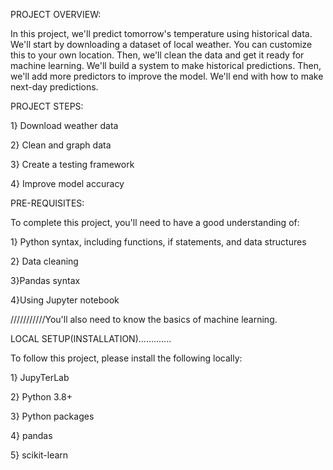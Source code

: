 PROJECT OVERVIEW:

In this project, we'll predict tomorrow's temperature using historical data. We'll start by downloading a dataset of local weather. You can customize this to your own location. 
Then, we'll clean the data and get it ready for machine learning. We'll build a system to make historical predictions. 
Then, we'll add more predictors to improve the model. We'll end with how to make next-day predictions.

PROJECT STEPS:

1} Download weather data

2} Clean and graph data

3} Create a testing framework

4} Improve model accuracy

PRE-REQUISITES:

To complete this project, you'll need to have a good understanding of:

1} Python syntax, including functions, if statements, and data structures

2} Data cleaning

3}Pandas syntax

4}Using Jupyter notebook

///////////You'll also need to know the basics of machine learning.

LOCAL SETUP(INSTALLATION).............

To follow this project, please install the following locally:

1} JupyTerLab

2} Python 3.8+

3} Python packages

4} pandas

5} scikit-learn

